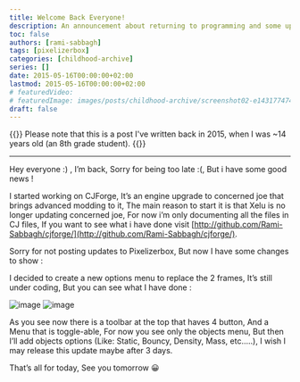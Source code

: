 ```yaml
---
title: Welcome Back Everyone!
description: An announcement about returning to programming and some updates on the projects I have been working on.
toc: false
authors: [rami-sabbagh]
tags: [pixelizerbox]
categories: [childhood-archive]
series: []
date: 2015-05-16T00:00:00+02:00
lastmod: 2015-05-16T00:00:00+02:00
# featuredVideo:
# featuredImage: images/posts/childhood-archive/screenshot02-e1431774743456-825x406.png
draft: false
---
```


{{<alert icon="circle-info">}}
Please note that this is a post I've written back in 2015, when I was ~14 years old (an 8th grade student).
{{</alert>}}

---

Hey everyone :) , I’m back, Sorry for being too late :(, But i have some good news !

I started working on CJForge, It’s an engine upgrade to concerned joe that brings advanced modding to it, The main reason to start it is that Xelu is no longer updating concerned joe, For now i’m only documenting all the files in CJ files, If you want to see what i have done visit [http://github.com/Rami-Sabbagh/cjforge/](http://github.com/Rami-Sabbagh/cjforge/).

Sorry for not posting updates to Pixelizerbox, But now I have some changes to show :

  I decided to create a new options menu to replace the 2 frames, It’s still under coding, But you can see what I have done :

![image](img/posts/childhood-archive/screenshot01.png)
![image](img/posts/childhood-archive/screenshot02.png)

As you see now there is a toolbar at the top that haves 4 button, And a Menu that is toggle-able, For now you see only the objects menu, But then I’ll add objects options (Like: Static, Bouncy, Density, Mass, etc…..), I wish I may release this update maybe after 3 days.

That’s all for today, See you tomorrow 😀